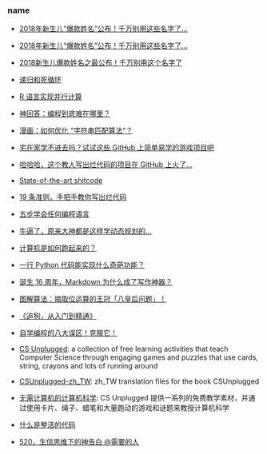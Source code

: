 ### name

* [2018年新生儿“爆款姓名”公布！千万别用这些名字了...](https://mp.weixin.qq.com/s?src=11&timestamp=1547424445&ver=1317&signature=D1ZRNBpTEDkEqmSNHmOYO1g7LK2Hf8BaB6kWPNU8kKtn3qX0T8VkrDpcN0dVw*jBOoOybR-K7ACVfe*Og1q-Xkwl2fgNtuUPNb*Hb0sv039YqeFDiqurTHQxUat3wHp9&new=1)

* [2018年新生儿“爆款姓名”公布！千万别用这些名字了...](https://www.itouchtv.cn/article/d90f4d9717efd424c9108eab9a451c6b)
* [2018新生儿爆款姓名之最公布！千万别用这个名字了](http://www.sohu.com/a/287413780_177992)



* [递归和死循环](https://mp.weixin.qq.com/s?__biz=MzA3MTM3NTA5Ng==&mid=2651063219&idx=5&sn=0d59650cffb1ac2c47e71addcbdb18e7&chksm=84de2224b3a9ab3257d174de04f856bbd109d96946815473ce25d2430dc3099357a3273f72e9&mpshare=1&scene=1&srcid=&sharer_sharetime=1576403423072&sharer_shareid=49bb68e4d4ad9f65af077f4e54025da0#rd)
* [R 语言实现并行计算](https://mp.weixin.qq.com/s?__biz=MzA5NjgwODM0MQ==&mid=2651441090&idx=1&sn=add8c0f82acc61bf7f08699e90058ad3&chksm=8b571b38bc20922e60990c2b4eda9306a2b2f9af9fb156108210f332546cf6a5bf5533ae219b&mpshare=1&scene=1&srcid=&sharer_sharetime=1576708449503&sharer_shareid=49bb68e4d4ad9f65af077f4e54025da0#rd)
* [神回答：编程到底难在哪里？](https://mp.weixin.qq.com/s?__biz=MjM5NzA1MTcyMA==&mid=2651170962&idx=1&sn=d7b12299c3a75ccb33e27d2a3d53c352&chksm=bd2ee4b58a596da34947b68743defcdba46ed725c4b0f7c171e1b52330c56e1c63aec35bb389&mpshare=1&scene=1&srcid=&sharer_sharetime=1581493604937&sharer_shareid=49bb68e4d4ad9f65af077f4e54025da0#rd)
* [漫画：如何优化 “字符串匹配算法”？](https://mp.weixin.qq.com/s?__biz=MzIxMjE5MTE1Nw==&mid=2653201540&idx=1&sn=645a3f5f3fbf30be4f6d1c23eebdf0e7&chksm=8c99d65ebbee5f482dd68efecf7b2a23e98b238ba04c1d3a6aed6c12cab76d4650c3bef5ea00&mpshare=1&scene=1&srcid=&sharer_sharetime=1581902337500&sharer_shareid=49bb68e4d4ad9f65af077f4e54025da0#rd)



* [宅在家学不进去吗？试试这些 GitHub 上简单易学的游戏项目吧](https://mp.weixin.qq.com/s?__biz=MzUyNjQxNjYyMg==&mid=2247487533&idx=2&sn=7f633ccb4f1c6b6f179f15398c7e9e13&chksm=fa0e7faccd79f6baee5b1f04c9670547692ddc2e90317278a9a8bb4c9b2be8b1b1420f94f6fc&mpshare=1&scene=1&srcid=&sharer_sharetime=1581731461993&sharer_shareid=49bb68e4d4ad9f65af077f4e54025da0#rd)



* [哈哈哈，这个教人写出烂代码的项目在 GitHub 上火了...](https://mp.weixin.qq.com/s?__biz=MzAxOTcxNTIwNQ==&mid=2457918102&idx=1&sn=3e178d9050dd6214ec22e78a9ab9e1db&chksm=8cb6bf7cbbc1366a3f14bf819c60dc66e48a46a56ebef7fd87e327aae7adbd86ad6866d17abb&mpshare=1&scene=1&srcid=&sharer_sharetime=1581914347977&sharer_shareid=49bb68e4d4ad9f65af077f4e54025da0#rd)
* [State-of-the-art shitcode](https://github.com/trekhleb/state-of-the-art-shitcode)
* [19 条准则，手把手教你写出烂代码](https://mp.weixin.qq.com/s?__biz=MzA3MTM3NTA5Ng==&mid=2651063681&idx=4&sn=e23d6672ad2919d84cad9ce5189840a9&chksm=84de2416b3a9ad00e3130ef8585cfc4e50ca620b10c16cd82ab0adca720fb86996276fa2125b&mpshare=1&scene=1&srcid=&sharer_sharetime=1585995510000&sharer_shareid=49bb68e4d4ad9f65af077f4e54025da0&key=4ed88be3ea0748e59b08753216b2c47c877abe70ae8638cfd9475abcf1542c865520d8e4d7077d48455ac7d29ada1028eac33863426017f1b0e1ec7a89f89dddea0393905f610c1cf969138745f60228&ascene=1&uin=MjEyMzUzNDk2MQ%3D%3D&devicetype=Windows+XP&version=62060841&lang=zh_CN&exportkey=AawIJL3rygwMEwkp%2FkH0EaI%3D&pass_ticket=Dq%2Fn%2F2sOhPkAzoapmD8lMSoDYSdQcnfqBIAqsaWajKcnEEsRJ4vPRL5T9JBdoqbY)
* [五步学会任何编程语言](https://linux.cn/article-12842-1.html)



* [牛逼了，原来大神都是这样学动态规划的...](https://mp.weixin.qq.com/s?__biz=MzUyNjQxNjYyMg==&mid=2247487578&idx=1&sn=d4485f2e021fcd75a2726efd3a28ea6a&chksm=fa0e7fdbcd79f6cd44828cfb7181e07b280c822f97499be8445449c48f4b51024d61c1631fa8&mpshare=1&scene=1&srcid=&sharer_sharetime=1582259388607&sharer_shareid=49bb68e4d4ad9f65af077f4e54025da0#rd)
* [计算机是如何跑起来的？](https://mp.weixin.qq.com/s?__biz=MzUyNjQxNjYyMg==&mid=2247487613&idx=2&sn=06e1bdb6efefadc4738089d16acc3a23&chksm=fa0e7ffccd79f6eaa40b9028ce393414d1d32d27d0936454d11ccd714072a3eea0f66cdbb6da&mpshare=1&scene=1&srcid=&sharer_sharetime=1582519680021&sharer_shareid=49bb68e4d4ad9f65af077f4e54025da0#rd)



* [一行 Python 代码能实现什么奇葩功能？](https://mp.weixin.qq.com/s?__biz=MjM5MDEyMDk4Mw==&mid=2650169749&idx=1&sn=d5e8698b66768ffe0fdd1aa61ecfbd74&chksm=be4b6ced893ce5fb2f12b8ae4d86a4c16be0c72e9e437b03e1fe08f436cecf2a70d3bfd61b67&mpshare=1&scene=1&srcid=&sharer_sharetime=1582617266633&sharer_shareid=49bb68e4d4ad9f65af077f4e54025da0#rd)


* [诞生 16 周年，Markdown 为什么成了写作神器？](https://mp.weixin.qq.com/s?__biz=MjM5MjAyNDUyMA==&mid=2650536339&idx=1&sn=6a2e54da100bee686c84af2bca7bfae5&chksm=bea3cb3489d44222d4bb33cfd6b9a7f8e6b2326b6235e0f767887c0c4676e275608baccd97ce&mpshare=1&scene=1&srcid=&sharer_sharetime=1584937714149&sharer_shareid=49bb68e4d4ad9f65af077f4e54025da0#rd)


* [图解算法：摘取位运算的王冠「八皇后问题」！](https://mp.weixin.qq.com/s?__biz=MzUyNjQxNjYyMg==&mid=2247487922&idx=2&sn=638d54092c46d25411623132bc4002c7&chksm=fa0e7e33cd79f72509e28a0cf59fede4a112946864965ca6494dcf807c38a93391fe30a783c1&mpshare=1&scene=1&srcid=&sharer_sharetime=1585957077269&sharer_shareid=49bb68e4d4ad9f65af077f4e54025da0&key=27fa696e26bac0aecc4322cf26ec5d46178c99ddac8c46e7439c49219c9a7696f149cf7faef96e2064f3a51a803c40e55af9d7af47cba73450610acbd0b11ee959106ccc7cbf97fab014bdc9aba50e77&ascene=1&uin=MjEyMzUzNDk2MQ%3D%3D&devicetype=Windows+XP&version=62060841&lang=zh_CN&exportkey=AZvW%2BJGw9sAsC9zzipwrooo%3D&pass_ticket=LyxVoEqcqUKETvbrhpvozloVSfOO66jU2aseO6rDzT9KqRpuHdXJpfL8KYyMXEbU)
* [《追狗，从入门到精通》](https://mp.weixin.qq.com/s?__biz=MzI3MzE3OTI0Mw==&mid=2247498902&idx=1&sn=f485b140e4f057d3ca7e3f0e4acfc5f2&chksm=eb258b92dc520284ec40997e19476dbb3fab811bbd2b8d38d336ddd4f39c1176c8a1bcd6373e&mpshare=1&scene=1&srcid=&sharer_sharetime=1587338940235&sharer_shareid=49bb68e4d4ad9f65af077f4e54025da0&key=429edb9feed8a5eba0f7f536fada05566fee51f033e1ee46c7005f2ea2c80fb3754759f8f5864e27991f26a53483acdc8ae5a670888faf3e118227150100c2a1de5d0ecbd8449acf3e60671ef4f1a407&ascene=1&uin=MjEyMzUzNDk2MQ%3D%3D&devicetype=Windows+XP&version=62060841&lang=zh_CN&exportkey=AZ5128UsCc2gaFksH5VmZuA%3D&pass_ticket=egSQZf3ZmjmNSBYxFfxeMhxks6Fcdfesee2EK45qb6wqbW1FRDSL1ND6vhbrpF2H)
* [自学编程的八大误区！克服它！](https://mp.weixin.qq.com/s?__biz=MzUyNjQxNjYyMg==&mid=2247488215&idx=1&sn=3f5e2ccf2086fcc802390d0312dc2ecf&chksm=fa0e7d56cd79f4408314ad611f61d1b1ee82c0aa734a1a5304ac54acdc79808543cd3d55e0a3&mpshare=1&scene=1&srcid=&sharer_sharetime=1587704541167&sharer_shareid=49bb68e4d4ad9f65af077f4e54025da0&key=24c4f19be8bd7784ec3a21c94aec9f7c53828b124b5153c458fecb81a1e51e61d9aa85c4d7ed5fd2964e5762d2de3102678072ff67ec6aaba810a55929be91a98f1e5e34b4480b1a81b3ae85b7b745a8&ascene=1&uin=MjEyMzUzNDk2MQ%3D%3D&devicetype=Windows+XP&version=62060841&lang=zh_CN&exportkey=ASK5d7gAbLUV7edhIEF813E%3D&pass_ticket=WyEgrrj25frkMfokbtoyksRrtPeGU2ppgS%2BRPcT0QHb9WRxdetYa%2BHEHtR4gvfG5)


* [CS Unplugged](https://classic.csunplugged.org/): a collection of free learning activities that teach Computer Science through engaging games and puzzles that use cards, string, crayons and lots of running around
* [CSUnplugged-zh_TW](https://github.com/fweng322/CSUnplugged-zh_TW): zh_TW translation files for the book CSUnplugged
* [无需计算机的计算机科学](https://csunplugged.org/zh-hans/): CS Unplugged 提供一系列的免费教学素材，并通过使用卡片、绳子、蜡笔和大量跑动的游戏和谜题来教授计算机科学


* [什么是整洁的代码](https://www.cnblogs.com/xybaby/p/11335829.html)

* [520，生信思维下的神告白 @需要的人](https://mp.weixin.qq.com/s?__biz=MzA5NjA0ODgxNQ==&mid=2652656515&idx=1&sn=424bd65e02bab6994b579f29a8fd545d&chksm=8b5ef043bc2979551aa36eec4175160afca7961d07fd951df8b02cff817c5a68941e29bce4d5&mpshare=1&scene=1&srcid=&sharer_sharetime=1589887140546&sharer_shareid=49bb68e4d4ad9f65af077f4e54025da0&key=5c8778b7574a982deafef9e6edc335a2e9fd5785d6117230af25b19c20cc6bbd4e3930f3e4ba6819ea91f97a01f7f49b4388ba4d4ab62bce63fecec803a09dd1b76a9c2704b25f7677e84bbdf35e0ec6&ascene=1&uin=MjEyMzUzNDk2MQ%3D%3D&devicetype=Windows+XP&version=62060841&lang=zh_CN&exportkey=AT6%2FWTW5pGsqvKRkg6eS5Lk%3D&pass_ticket=WeQ%2F9lMsk9TGefvhi5xsI1DxDC0Tuk826MThQy%2BRPMirkkwS6E8ZoGX%2BTcUnIroA)
